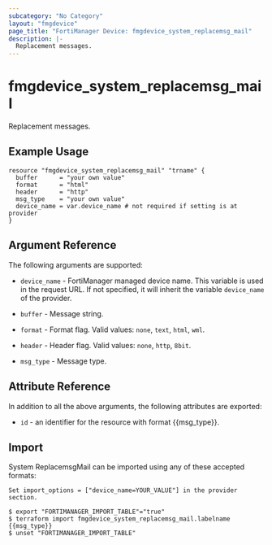 ```yaml
---
subcategory: "No Category"
layout: "fmgdevice"
page_title: "FortiManager Device: fmgdevice_system_replacemsg_mail"
description: |-
  Replacement messages.
---
```


# fmgdevice_system_replacemsg_mail
Replacement messages.

## Example Usage

```hcl
resource "fmgdevice_system_replacemsg_mail" "trname" {
  buffer      = "your own value"
  format      = "html"
  header      = "http"
  msg_type    = "your own value"
  device_name = var.device_name # not required if setting is at provider
}
```

## Argument Reference


The following arguments are supported:

* `device_name` - FortiManager managed device name. This variable is used in the request URL. If not specified, it will inherit the variable `device_name` of the provider.

* `buffer` - Message string.
* `format` - Format flag. Valid values: `none`, `text`, `html`, `wml`.

* `header` - Header flag. Valid values: `none`, `http`, `8bit`.

* `msg_type` - Message type.


## Attribute Reference

In addition to all the above arguments, the following attributes are exported:
* `id` - an identifier for the resource with format {{msg_type}}.

## Import

System ReplacemsgMail can be imported using any of these accepted formats:
```
Set import_options = ["device_name=YOUR_VALUE"] in the provider section.

$ export "FORTIMANAGER_IMPORT_TABLE"="true"
$ terraform import fmgdevice_system_replacemsg_mail.labelname {{msg_type}}
$ unset "FORTIMANAGER_IMPORT_TABLE"
```

